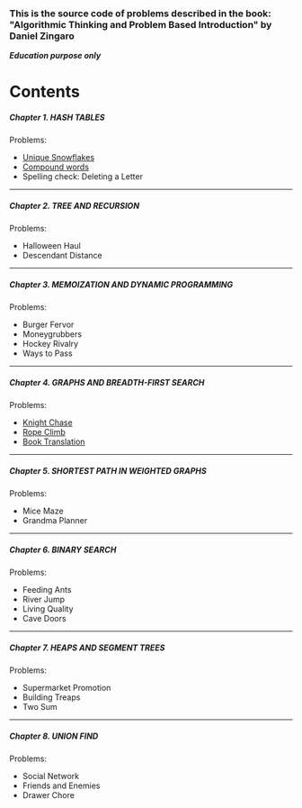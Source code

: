 ### This is the source code of problems described in the book: "Algorithmic Thinking and Problem Based Introduction" by Daniel Zingaro
_**Education purpose only**_

# Contents

##### Chapter 1. HASH TABLES
Problems:
- [Unique Snowflakes](chapter_1/hash_tables/unique_snowflakes)
- [Compound words](chapter_1/hash_tables/compound_words)
- Spelling check: Deleting a Letter
---
##### Chapter 2. TREE AND RECURSION
Problems:
- Halloween Haul
- Descendant Distance
---
##### Chapter 3. MEMOIZATION AND DYNAMIC PROGRAMMING
Problems:
- Burger Fervor
- Moneygrubbers
- Hockey Rivalry
- Ways to Pass
---
##### Chapter 4. GRAPHS AND BREADTH-FIRST SEARCH
Problems:
- [Knight Chase](chapter_4/graphs_and_breadth_first_search/knight_chase)
- [Rope Climb](chapter_4/graphs_and_breadth_first_search/rope_climb)
- [Book Translation](chapter_4/graphs_and_breadth_first_search/book_translation)
---
##### Chapter 5. SHORTEST PATH IN WEIGHTED GRAPHS
Problems:
- Mice Maze
- Grandma Planner
---
##### Chapter 6. BINARY SEARCH
Problems:
- Feeding Ants
- River Jump
- Living Quality
- Cave Doors
---
##### Chapter 7. HEAPS AND SEGMENT TREES
Problems:
- Supermarket Promotion
- Building Treaps
- Two Sum
---
##### Chapter 8. UNION FIND
Problems:
- Social Network
- Friends and Enemies
- Drawer Chore
